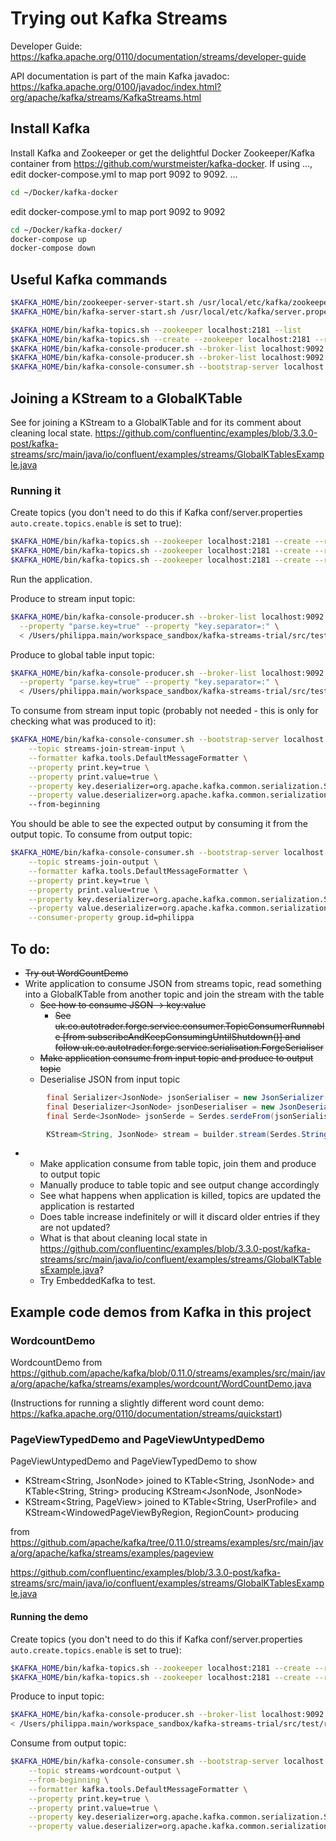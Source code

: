 # Trying out Kafka Streams

Developer Guide: https://kafka.apache.org/0110/documentation/streams/developer-guide

API documentation is part of the main Kafka javadoc: https://kafka.apache.org/0100/javadoc/index.html?org/apache/kafka/streams/KafkaStreams.html

## Install Kafka

Install Kafka and Zookeeper or get the delightful Docker Zookeeper/Kafka container from https://github.com/wurstmeister/kafka-docker.
If using ..., edit docker-compose.yml to map port 9092 to 9092.
...

```bash
cd ~/Docker/kafka-docker
```
edit docker-compose.yml to map port 9092 to 9092

```bash
cd ~/Docker/kafka-docker/
docker-compose up
docker-compose down
```


## Useful Kafka commands

```bash
$KAFKA_HOME/bin/zookeeper-server-start.sh /usr/local/etc/kafka/zookeeper.properties
$KAFKA_HOME/bin/kafka-server-start.sh /usr/local/etc/kafka/server.properties

$KAFKA_HOME/bin/kafka-topics.sh --zookeeper localhost:2181 --list
$KAFKA_HOME/bin/kafka-topics.sh --create --zookeeper localhost:2181 --replication-factor 1 --partitions 1 --topic $1
$KAFKA_HOME/bin/kafka-console-producer.sh --broker-list localhost:9092 --topic $1
$KAFKA_HOME/bin/kafka-console-producer.sh --broker-list localhost:9092 --topic $1 < input_file.txt
$KAFKA_HOME/bin/kafka-console-consumer.sh --bootstrap-server localhost:9092 --consumer-property group.id=philippa --topic $1
```

## Joining a KStream to a GlobalKTable

See
for joining a KStream to a GlobalKTable and for its comment about cleaning local state.
https://github.com/confluentinc/examples/blob/3.3.0-post/kafka-streams/src/main/java/io/confluent/examples/streams/GlobalKTablesExample.java

### Running it

Create topics (you don't need to do this if Kafka conf/server.properties `auto.create.topics.enable` is set to true):
```bash
$KAFKA_HOME/bin/kafka-topics.sh --zookeeper localhost:2181 --create --replication-factor 1 --partitions 1 --topic streams-join-stream-input
$KAFKA_HOME/bin/kafka-topics.sh --zookeeper localhost:2181 --create --replication-factor 1 --partitions 1 --topic streams-join-table-input
$KAFKA_HOME/bin/kafka-topics.sh --zookeeper localhost:2181 --create --replication-factor 1 --partitions 1 --topic streams-join-output
```
Run the application.

Produce to stream input topic:
```bash
$KAFKA_HOME/bin/kafka-console-producer.sh --broker-list localhost:9092 --topic streams-join-stream-input \
  --property "parse.key=true" --property "key.separator=:" \
  < /Users/philippa.main/workspace_sandbox/kafka-streams-trial/src/test/resources/pm/kafkastreams/streamtotable/StreamInput.txt

```
Produce to global table input topic:
```bash
$KAFKA_HOME/bin/kafka-console-producer.sh --broker-list localhost:9092 --topic streams-join-table-input \
  --property "parse.key=true" --property "key.separator=:" \
  < /Users/philippa.main/workspace_sandbox/kafka-streams-trial/src/test/resources/pm/kafkastreams/streamtotable/GlobalTableInput.txt

```
To consume from stream input topic (probably not needed - this is only for checking what was produced to it):
```bash
$KAFKA_HOME/bin/kafka-console-consumer.sh --bootstrap-server localhost:9092 \
    --topic streams-join-stream-input \
    --formatter kafka.tools.DefaultMessageFormatter \
    --property print.key=true \
    --property print.value=true \
    --property key.deserializer=org.apache.kafka.common.serialization.StringDeserializer \
    --property value.deserializer=org.apache.kafka.common.serialization.StringDeserializer
    --from-beginning
```

You should be able to see the expected output by consuming it from the output topic. 
To consume from output topic:
```bash
$KAFKA_HOME/bin/kafka-console-consumer.sh --bootstrap-server localhost:9092 \
    --topic streams-join-output \
    --formatter kafka.tools.DefaultMessageFormatter \
    --property print.key=true \
    --property print.value=true \
    --property key.deserializer=org.apache.kafka.common.serialization.StringDeserializer \
    --property value.deserializer=org.apache.kafka.common.serialization.StringDeserializer \
    --consumer-property group.id=philippa
```

## To do:
* ~~Try out WordCountDemo~~
* Write application to consume JSON from streams topic, read something into a GlobalKTable from another topic and join the stream with the table
    * ~~See how to consume JSON -> key:value~~
        * ~~See uk.co.autotrader.forge.service.consumer.TopicConsumerRunnable [from subscribeAndKeepConsumingUntilShutdown()] and follow 
        uk.co.autotrader.forge.service.serialisation.ForgeSerialiser~~
    * ~~Make application consume from input topic and produce to output topic~~
    * Deserialise JSON from input topic
    
```java
        final Serializer<JsonNode> jsonSerialiser = new JsonSerializer();
        final Deserializer<JsonNode> jsonDeserialiser = new JsonDeserializer();
        final Serde<JsonNode> jsonSerde = Serdes.serdeFrom(jsonSerialiser, jsonDeserialiser);

        KStream<String, JsonNode> stream = builder.stream(Serdes.String(), jsonSerde, STREAM_INPUT_TOPIC);
```
*
    * Make application consume from table topic, join them and produce to output topic
    * Manually produce to table topic and see output change accordingly
    * See what happens when application is killed, topics are updated the application is restarted
    * Does table increase indefinitely or will it discard older entries if they are not updated?
    * What is that about cleaning local state in https://github.com/confluentinc/examples/blob/3.3.0-post/kafka-streams/src/main/java/io/confluent/examples/streams/GlobalKTablesExample.java?
    * Try EmbeddedKafka to test.


## Example code demos from Kafka in this project
### WordcountDemo

WordcountDemo from https://github.com/apache/kafka/blob/0.11.0/streams/examples/src/main/java/org/apache/kafka/streams/examples/wordcount/WordCountDemo.java

(Instructions for running a slightly different word count demo: https://kafka.apache.org/0110/documentation/streams/quickstart)

### PageViewTypedDemo and PageViewUntypedDemo

PageViewUntypedDemo and PageViewTypedDemo to show 
* KStream<String, JsonNode> joined to KTable<String, JsonNode> and KTable<String, String>
  producing KStream<JsonNode, JsonNode>
* KStream<String, PageView> joined to KTable<String, UserProfile> and KStream<WindowedPageViewByRegion, RegionCount>
  producing 

from https://github.com/apache/kafka/tree/0.11.0/streams/examples/src/main/java/org/apache/kafka/streams/examples/pageview

https://github.com/confluentinc/examples/blob/3.3.0-post/kafka-streams/src/main/java/io/confluent/examples/streams/GlobalKTablesExample.java

#### Running the demo

Create topics (you don't need to do this if Kafka conf/server.properties `auto.create.topics.enable` is set to true):
```bash
$KAFKA_HOME/bin/kafka-topics.sh --zookeeper localhost:2181 --create --replication-factor 1 --partitions 1 --topic streams-plaintext-input
$KAFKA_HOME/bin/kafka-topics.sh --zookeeper localhost:2181 --create --replication-factor 1 --partitions 1 --topic streams-wordcount-output
```
Produce to input topic:
```bash
$KAFKA_HOME/bin/kafka-console-producer.sh --broker-list localhost:9092 --topic streams-plaintext-input \
< /Users/philippa.main/workspace_sandbox/kafka-streams-trial/src/test/resources/pm/kafkastreams/examples/wordcount/WordCountDemoInput.txt
```
Consume from output topic:
```bash
$KAFKA_HOME/bin/kafka-console-consumer.sh --bootstrap-server localhost:9092 \
    --topic streams-wordcount-output \
    --from-beginning \
    --formatter kafka.tools.DefaultMessageFormatter \
    --property print.key=true \
    --property print.value=true \
    --property key.deserializer=org.apache.kafka.common.serialization.StringDeserializer \
    --property value.deserializer=org.apache.kafka.common.serialization.LongDeserializer
```

